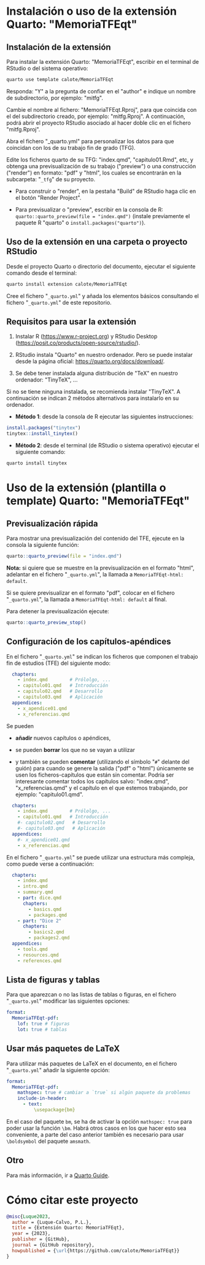 # Instalación o uso de la extensión Quarto: "MemoriaTFEqt"

## Instalación de la extensión

Para instalar la extensión Quarto: "MemoriaTFEqt", escribir en el terminal de RStudio o del sistema operativo:

```sh
quarto use template calote/MemoriaTFEqt
```

Responda: "Y" a la pregunta de confiar en el "author" e indique un nombre de subdirectorio, por ejemplo: "mitfg".

Cambie el nombre al fichero: "MemoriaTFEqt.Rproj", para que coincida con el del subdirectorio creado, por ejemplo: "mitfg.Rproj". A continuación, podrá abrir el proyecto RStudio asociado al hacer doble clic en el fichero "mitfg.Rproj".

Abra el fichero "_quarto.yml" para personalizar los datos para que coincidan con los de su trabajo fin de grado (TFG).

Edite los ficheros quarto de su TFG: "index.qmd", "capitulo01.Rmd", etc, y obtenga una previsualización de su trabajo ("preview") o una construcción ("render") en formato: "pdf" y "html", los cuales se encontrarán en la subcarpeta: "`_tfg`" de su proyecto.

- Para construir o "render", en la pestaña "Build" de RStudio haga clic en el botón "Render Project".

- Para previsualizar o "preview", escribir en la consola de R: `quarto::quarto_preview(file = "index.qmd")` (instale previamente el paquete R "quarto" o `install.packages("quarto")`). 


## Uso de la extensión en una carpeta o proyecto RStudio

Desde el proyecto Quarto o directorio del documento, ejecutar el siguiente comando desde el terminal:

```sh
quarto install extension calote/MemoriaTFEqt
```

Cree el fichero "`_quarto.yml`" y añada los elementos básicos consultando el fichero "`_quarto.yml`" de este repositorio.




## Requisitos para usar la extensión

1. Instalar R (<https://www.r-project.org>) y RStudio Desktop (<https://posit.co/products/open-source/rstudio/>).

2. RStudio instala "Quarto" en nuestro ordenador. Pero se puede instalar desde la página oficial: <https://quarto.org/docs/download/>.

3. Se debe tener instalada alguna distribución de "TeX" en nuestro ordenador: "TinyTeX", ...

Si no se tiene ninguna instalada, se recomienda instalar "TinyTeX". A continuación se indican 2 métodos alternativos para instalarlo en su ordenador.

- **Método 1**: desde la consola de R ejecutar las siguientes instrucciones:

```r
install.packages("tinytex")
tinytex::install_tinytex()
```


- **Método 2**: desde el terminal (de RStudio o sistema operativo) ejecutar el siguiente comando:

```sh
quarto install tinytex
```

# Uso de la extensión (plantilla o template) Quarto: "MemoriaTFEqt"

## Previsualización rápida

Para mostrar una previsualización del contenido del TFE, ejecute en la consola la siguiente función:

``` r
quarto::quarto_preview(file = "index.qmd")
```

**Nota:** si quiere que se muestre en la previsualización en el formato "html", adelantar en el fichero "`_quarto.yml`", la llamada a `MemoriaTFEqt-html: default`.

Si se quiere previsualizar en el formato "pdf", colocar en el fichero "`_quarto.yml`", la llamada a `MemoriaTFEqt-html: default` al final.

Para detener la previsualización ejecute:

``` r
quarto::quarto_preview_stop()
```

## Configuración de los capítulos-apéndices

En el fichero "`_quarto.yml`" se indican los ficheros que componen el trabajo fin de estudios (TFE) del siguiente modo:

``` yml
  chapters:
    - index.qmd        # Prólolgo, ...
    - capitulo01.qmd   # Introducción
    - capitulo02.qmd   # Desarrollo
    - capitulo03.qmd   # Aplicación
  appendices:
    - x_apendice01.qmd
    - x_referencias.qmd
```

Se pueden

-   **añadir** nuevos capítulos o apéndices,

-   se pueden **borrar** los que no se vayan a utilizar

-   y también se pueden **comentar** (utilizando el símbolo "`#`" delante del guión) para cuando se genere la salida ("pdf" o "html") únicamente se usen los ficheros-capítulos que están sin comentar. Podría ser interesante comentar todos los capítulos salvo: "index.qmd", "x_referencias.qmd" y el capítulo en el que estemos trabajando, por ejemplo: "capitulo01.qmd".

``` yml
  chapters:
    - index.qmd        # Prólolgo, ...
    - capitulo01.qmd   # Introducción
    #- capitulo02.qmd   # Desarrollo
    #- capitulo03.qmd   # Aplicación
  appendices:
    #- x_apendice01.qmd
    - x_referencias.qmd
```



En el fichero "`_quarto.yml`" se puede utilizar una estructura más compleja, como puede verse a continuación:

``` yml
  chapters:
    - index.qmd
    - intro.qmd
    - summary.qmd
    - part: dice.qmd
      chapters:
        - basics.qmd
        - packages.qmd
    - part: "Dice 2"
      chapters:
        - basics2.qmd
        - packages2.qmd
  appendices:
    - tools.qmd
    - resources.qmd
    - references.qmd
```

## Lista de figuras y tablas

Para que aparezcan o no las listas de tablas o figuras, en el fichero "`_quarto.yml`" modificar las siguientes opciones:

```yml
format:
  MemoriaTFEqt-pdf:
    lof: true # figuras
    lot: true # tablas
```

## Usar más paquetes de LaTeX

Para utilizar más paquetes de LaTeX en el documento, en el fichero "`_quarto.yml`" añadir la siguiente opción:

```yml
format:
  MemoriaTFEqt-pdf:
    mathspec: true # cambiar a `true` si algún paquete da problemas
    include-in-header:
      - text:
          \usepackage{bm}
```

En el caso del paquete `bm`, se ha de activar la opción `mathspec: true` para poder usar la función `\bm`. Habrá otros casos en los que hacer esto sea conveniente, a parte del caso anterior también es necesario para usar `\boldsymbol` del paquete `amsmath`.

## Otro

Para más información, ir a [Quarto Guide](https://quarto.org/docs/guide/).

# Cómo citar este proyecto

```bibtex
@misc{Luque2023,
  author = {Luque-Calvo, P.L.},
  title = {Extensión Quarto: MemoriaTFEqt},
  year = {2023},
  publisher = {GitHub},
  journal = {GitHub repository},
  howpublished = {\url{https://github.com/calote/MemoriaTFEqt}}
}
```
